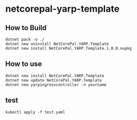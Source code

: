 # netcorepal-yarp-template

## How to Build

```shell
dotnet pack -o ./
dotnet new uninstall NetCorePal.YARP.Template
dotnet new install NetCorePal.YARP.Template.1.0.0.nupkg
```

## How to use

```shell
dotnet new install NetCorePal.YARP.Template
dotnet new update NetCorePal.YARP.Template
dotnet new yarpingresscontroller -n yourname
```

## test

```shell
kubectl apply -f test.yaml  
```

